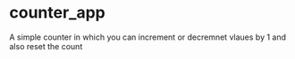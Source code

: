 # counter_app

A simple counter in which you can increment or decremnet vlaues by 1 and also reset the count
